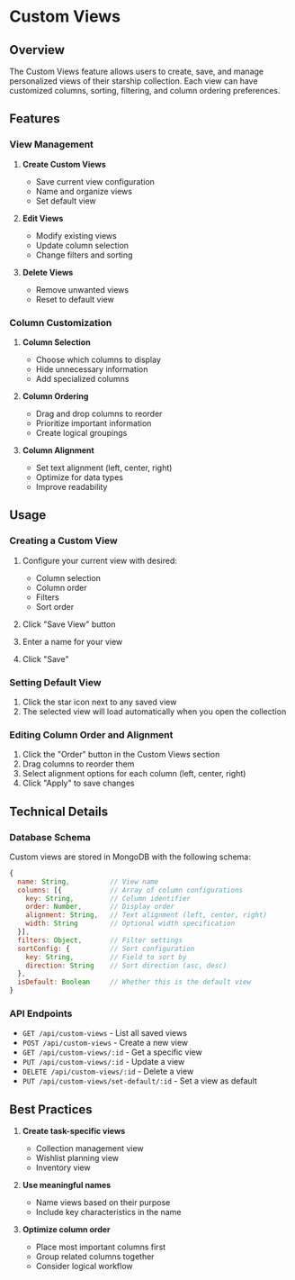 # Custom Views

## Overview

The Custom Views feature allows users to create, save, and manage personalized views of their starship collection. Each view can have customized columns, sorting, filtering, and column ordering preferences.

## Features

### View Management

1. **Create Custom Views**
   - Save current view configuration
   - Name and organize views
   - Set default view

2. **Edit Views**
   - Modify existing views
   - Update column selection
   - Change filters and sorting

3. **Delete Views**
   - Remove unwanted views
   - Reset to default view

### Column Customization

1. **Column Selection**
   - Choose which columns to display
   - Hide unnecessary information
   - Add specialized columns

2. **Column Ordering**
   - Drag and drop columns to reorder
   - Prioritize important information
   - Create logical groupings

3. **Column Alignment**
   - Set text alignment (left, center, right)
   - Optimize for data types
   - Improve readability

## Usage

### Creating a Custom View

1. Configure your current view with desired:
   - Column selection
   - Column order
   - Filters
   - Sort order

2. Click "Save View" button
3. Enter a name for your view
4. Click "Save"

### Setting Default View

1. Click the star icon next to any saved view
2. The selected view will load automatically when you open the collection

### Editing Column Order and Alignment

1. Click the "Order" button in the Custom Views section
2. Drag columns to reorder them
3. Select alignment options for each column (left, center, right)
4. Click "Apply" to save changes

## Technical Details

### Database Schema

Custom views are stored in MongoDB with the following schema:

```javascript
{
  name: String,          // View name
  columns: [{            // Array of column configurations
    key: String,         // Column identifier
    order: Number,       // Display order
    alignment: String,   // Text alignment (left, center, right)
    width: String        // Optional width specification
  }],
  filters: Object,       // Filter settings
  sortConfig: {          // Sort configuration
    key: String,         // Field to sort by
    direction: String    // Sort direction (asc, desc)
  },
  isDefault: Boolean     // Whether this is the default view
}
```

### API Endpoints

- `GET /api/custom-views` - List all saved views
- `POST /api/custom-views` - Create a new view
- `GET /api/custom-views/:id` - Get a specific view
- `PUT /api/custom-views/:id` - Update a view
- `DELETE /api/custom-views/:id` - Delete a view
- `PUT /api/custom-views/set-default/:id` - Set a view as default

## Best Practices

1. **Create task-specific views**
   - Collection management view
   - Wishlist planning view
   - Inventory view

2. **Use meaningful names**
   - Name views based on their purpose
   - Include key characteristics in the name

3. **Optimize column order**
   - Place most important columns first
   - Group related columns together
   - Consider logical workflow 